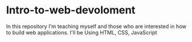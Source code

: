 # Intro-to-web-devoloment


In this repository I'm teaching myself and those who are interested in how to build web applications.
I'll be Using HTML, CSS, JavaScript

